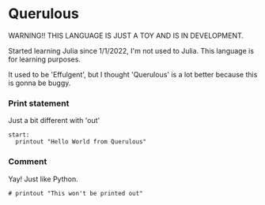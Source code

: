 # Querulous

WARNING!! THIS LANGUAGE IS JUST A TOY AND IS IN DEVELOPMENT.

Started learning Julia since 1/1/2022, I'm not used to Julia. This language is for learning purposes.

It used to be 'Effulgent', but I thought 'Querulous' is a lot better because this is gonna be buggy.


### Print statement
Just a bit different with 'out'
```
start:
  printout "Hello World from Querulous"
```

### Comment
Yay! Just like Python.
```
# printout "This won't be printed out"
```
